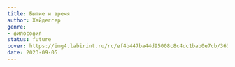 ```yaml
---
title: Бытие и время
author: Хайдеггер
genre:
- философия
status: future
cover: https://img4.labirint.ru/rc/ef4b447ba44d95008c8c4dc1bab0e7cb/363x561q80/books33/322244/cover.jpg?1563647276
date: 2023-09-05
---
```


